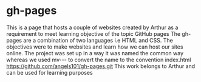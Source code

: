 # gh-pages
This is a page that hosts a couple of websites created by Arthur as a requirement to meet learning objective of the topic GitHub pages
The gh-pages are a combination of two languages i.e HTML and CSS.
The objectives were to make websites and learn how we can host our sites online.
The project was set up in a way it was named  the common way whereas we used mv--- to convert the name to the convention index.html
https://github.com/angels101/gh-pages.git
This work belongs to Arthur and can be used for learning purposes
